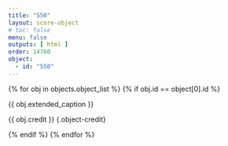 ```yaml
---
title: "550"
layout: score-object
# toc: false
menu: false
outputs: [ html ]
order: 14760
object:
  - id: "550"
---
```


{% for obj in objects.object_list %}
{% if obj.id == object[0].id %}

{{ obj.extended_caption }}

{{ obj.credit }} {.object-credit}

{% endif %}
{% endfor %}
